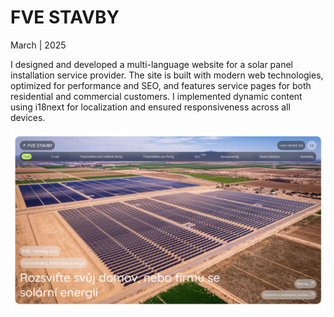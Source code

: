 # FVE STAVBY

March | 2025

I designed and developed a multi-language website for a solar panel installation service provider. The site is built with modern web technologies, optimized for performance and SEO, and features service pages for both residential and commercial customers. I implemented dynamic content using i18next for localization and ensured responsiveness across all devices.

![FVE STAVBY hero screenshot](./public/screenshot/fve-stavby-ss-v7-c.png)
